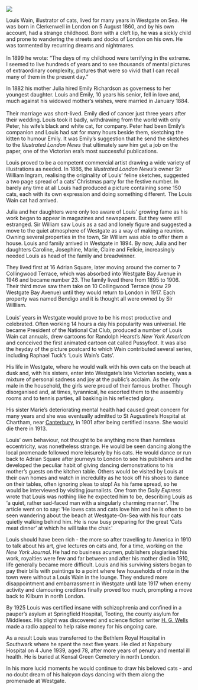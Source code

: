 <a href="https://juncture-digital.org"><img src="https://juncture-digital.org/images/ve-button.png"></a>

<param ve-config 
       title="Louis Wain"
       author="Nick Evans"
       banner="https://upload.wikimedia.org/wikipedia/commons/1/15/Louis_Wain_The_bachelor_party.jpg" 
       layout="vertical">

Louis Wain, illustrator of cats, lived for many years in Westgate on Sea. He was born in Clerkenwell in London on 5 August 1860, and by his own account, had a strange childhood.  Born with a cleft lip, he was a sickly child and prone to wandering the streets and docks of London on his own.  He was tormented by recurring dreams and nightmares.
<br><br>
In 1899 he wrote: “The days of my childhood were terrifying in the  extreme.  I seemed to live hundreds of years and to see thousands of mental pictures of extraordinary complexity, pictures that were so vivid that I can recall many of them in the present day.”
<param ve-image url="https://upload.wikimedia.org/wikipedia/commons/6/66/Catwithacigar.jpg" label="Cat with a cigar" attribution="Louis Wain, Public domain, via Wikimedia Commons">

In 1882 his mother Julia hired Emily Richardson as governess to her youngest daughter.  Louis and Emily, 10 years his senior, fell in love and, much against his widowed mother’s wishes, were married in January 1884.
<br><br>
Their marriage was short-lived. Emily died of cancer just three years after their wedding.  Louis took it badly, withdrawing from the world with only Peter, his wife’s black and white cat, for company.  Peter had been Emily’s companion and Louis had sat for many hours beside them, sketching the kitten to humour Emily.  It was Emily’s suggestion that he send the sketches to the _Illustrated London News_ that ultimately saw him get a job on the paper, one of the Victorian era’s most successful publications.
<param ve-image url="https://upload.wikimedia.org/wikipedia/commons/c/c7/Our_artists_-_past_and_present_-_ILN_1892-0514-0016.jpg" label="Various Illustrated London News staff, 1892" attribution="Public domain, via Wikimedia Commons">

Louis proved to be a competent commercial artist drawing a wide variety of illustrations as needed.  In 1886, the _Illustrated London News’s_ owner Sir William Ingram, realising the originality of Louis’ feline sketches, suggested a two page spread of a cats’ Christmas party for the festive number.  In barely any time at all Louis had produced a picture containing some 150 cats, each with its own expression and doing something different.  The Louis Wain cat had arrived.
<param ve-image url="https://upload.wikimedia.org/wikipedia/commons/2/2b/A_group_of_cats_engaged_in_a_cycle-race_in_Hyde_Park%2C_London_Wellcome_V0023074.jpg" label="A group of cats engaged in a cycle race in Hyde Park, London Wellcome V0023074" attribution="See page for author, via Wikimedia Commons" label="CC BY 4.0">

Julia and her daughters were only too aware of Louis’ growing fame as his work began to appear in magazines and newspapers. 
But they were still estranged.  Sir William saw Louis as a sad and lonely figure and suggested a move to the quiet atmosphere of 
Westgate as a way of making a reunion.  Owning several properties in the town, Sir William was able to offer them a house. 
Louis and family arrived in Westgate in 1894.  By now, Julia and her daughters Caroline, Josephine, Marie, Claire and Felicie, increasingly needed Louis as head of the family and breadwinner.
<param ve-image url="https://upload.wikimedia.org/wikipedia/commons/e/e2/Carol_Singing_by_Louis_William_Wain%2C_watercolor.jpg" label="Carol Singing" attribution="Louis Wain, Public domain, via Wikimedia Commons">

They lived first at 16 Adrian Square, later moving around the corner to 7 Collingwood Terrace, which was absorbed into 
Westgate Bay Avenue in 1946 and became number 23.  The family lived there from 1895 to 1906.  Their third move saw them take on 10 Collingwood Terrace (now 29 Westgate Bay Avenue) until they would return to London in 1917. Each property was named Bendigo and it is thought all were owned by Sir Willliam.
<br><br>
Louis’ years in Westgate would prove to be his most productive and celebrated.  Often working 14 hours a day his popularity was universal.  He became President 
of the National Cat Club, produced a number of Louis Wain cat annuals, drew cartoons for Randolph Hearst’s _New York American_ and conceived the first animated 
cartoon cat called Pussyfoot. It was also the heyday of the picture postcard to which Wain contributed several series, including Raphael 
Tuck’s ‘Louis Wain’s Cats’.
<param ve-image url="https://upload.wikimedia.org/wikipedia/commons/c/c7/1905-04-04_front_Cat_car_crash.jpg" label="Cat car crash, 1905" attribution="Louis Wain, Public domain, via Wikimedia Commons">

His life in Westgate, where he would walk with his own cats on the beach at dusk and, with his sisters, enter 
into Westgate’s late Victorian society, was a mixture of personal sadness and joy at the public’s acclaim. As the only male in the household, the girls were proud of their famous brother. Though disorganised and, at times, tyrannical, he escorted them to the assembly rooms and to tennis parties, all basking in his reflected glory.
<param ve-image url="https://upload.wikimedia.org/wikipedia/commons/e/e2/Westgate_Bay_-_geograph.org.uk_-_1931362.jpg" label="Westgate Bay" attribution="Oast House Archive, via Wikimedia Commons" license="CC BY-SA 2.0">

His sister Marie’s deteriorating mental health had caused great concern for many years and she was eventually admitted to St Augustine’s Hospital at
Chartham, near [Canterbury](/canterbury/20c-canterbury-home), in 1901 after being certified insane.  She would die there in 1913.
<param ve-image url="https://upload.wikimedia.org/wikipedia/commons/3/33/St._Augustines_Hospital_-_geograph.org.uk_-_1806075.jpg" label="St Augustine's Hospital, Chartham" attribution="David Anstiss" license="CC BY-SA 2.0">

Louis’ own behaviour, not thought to be anything more than harmless eccentricity, was nonetheless strange.  He would be seen dancing along the local 
promenade followed more leisurely by his cats.  He would dance or run back to Adrian Square after journeys to London to see his publishers and he developed the peculiar habit of giving dancing demonstrations to his mother’s guests on the kitchen table.  Others would be visited by Louis at their own 
homes and watch in incredulity as he took off his shoes to dance on their tables, often ignoring pleas to stop! 
As his fame spread, so he would be interviewed by visiting journalists.  One from the _Daily Express_ 
wrote that Louis was nothing like he expected him to be, describing Louis as ‘a quiet, rather sad-faced man with a singularly charming manner’. 
The article went on to say: 'He loves cats and cats love him and he is often to be seen wandering about the beach at Westgate-On-Sea with his four cats 
quietly walking behind him.  He is now busy preparing for the great ‘Cats meat dinner’ at which he will take the chair.'
<param ve-image url="https://upload.wikimedia.org/wikipedia/commons/e/ec/L._Wain%27s_kaleidoscope_cat_II.jpg" label="Kaleidoscope Cat, 1910s" attribution="Louis Wain, Public domain, via Wikimedia Commons">

Louis should have been rich - the more so after travelling to America in 1910 to talk about his art, give lectures on cats and, for a time, working on the _New York Journal_.  He had no business acumen, publishers plagiarised his work, royalties were few and far between and after his mother died in 1910, life generally became more difficult.  Louis and his surviving sisters began to pay their bills with paintings to a point where few households of note in the town were without a Louis Wain in the lounge. They endured more disappointment and embarrassment in Westgate until late 1917 when enemy activity and clamouring creditors finally proved too much, prompting a move back to Kilburn in north London.
<param ve-image url="https://upload.wikimedia.org/wikipedia/commons/9/9a/Wein_catpoker.jpg" label="Cat poker" attribution="Louis Wain, Public domain, via Wikimedia Commons"> 

By 1925 Louis was certified insane with schizophrenia and confined in a pauper’s asylum at Springfield Hospital, Tooting, 
the county asylum for Middlesex. His plight was discovered and science fiction writer [H. G. Wells](/20c/20c-wellshg-biography) made a radio appeal to help raise money for his ongoing care.
<param ve-image url="https://upload.wikimedia.org/wikipedia/commons/d/d6/A_cat_in_%22gothic%22_style._Gouache_by_Louis_Wain%2C_1925-1939._Wellcome_L0026931.jpg" label="A cat in gothic style. Gouache by Louis Wain, 1925-1939. Wellcome L0026931" attribution="See page for author, via Wikimedia Commons" license="CC BY 4.0">
<param ve-image url="https://upload.wikimedia.org/wikipedia/commons/4/4c/Wain_Cats_--_The_Fire_of_the_Mind_Agitates_the_Atmosphere.jpg" label="The Fire of the Mind Agitates the Atmosphere" attribution="Louis Wain, via Wikipedia Commons">

As a result Louis was transferred to the Bethlem Royal Hospital in Southwark where he spent the next five years.  He died at 
Napsbury Hospital on 4 June 1939, aged 78, after more years of penury and mental ill health.  He is buried at Kensal Green 
Cemetery in north London.
<param ve-image url="https://upload.wikimedia.org/wikipedia/commons/0/0d/Bethlem_Royal_Hospital_Main_building_view_1.jpg" label="Bethlem Royal Hospital" attribution="SLaMNHSFT, via Wikimedia Commons" license="CC BY-SA 3.0">

In his more lucid moments he would continue to draw his beloved cats - and no doubt dream of his halcyon days dancing with them along the promenade at Westgate.
<param ve-image url="https://upload.wikimedia.org/wikipedia/commons/f/fb/Three_cats_singing._Gouache_by_Louis_Wain%2C_1925-1939._Wellcome_L0026168.jpg" label="Three cats singing. Gouache by Louis Wain 1925-1939. Wellcome L0026168" attribution="See page for author, via Wikimedia Commons" license="CC BY 4.0"> 
